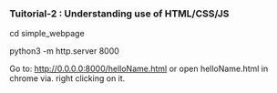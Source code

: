 ### Tuitorial-2 : Understanding use of HTML/CSS/JS 

cd simple_webpage 

python3 -m http.server 8000 

Go to: http://0.0.0.0:8000/helloName.html or open helloName.html in chrome via. right clicking on it. 
